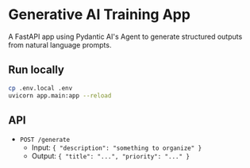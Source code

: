 # Generative AI Training App

A FastAPI app using Pydantic AI's Agent to generate structured outputs from natural language prompts.

## Run locally
```bash
cp .env.local .env
uvicorn app.main:app --reload
```

## API
- `POST /generate`
  - Input: `{ "description": "something to organize" }`
  - Output: `{ "title": "...", "priority": "..." }`
```